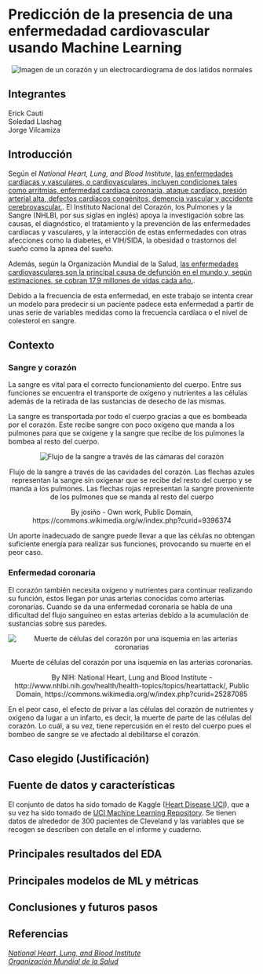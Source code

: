 # Predicción de la presencia de una enfermedadad cardiovascular usando Machine Learning

<p align="center">
    <img src="https://media.tenor.com/bpohKX264QoAAAAC/corazon-latiendo.gif" alt="Imagen de un corazón y un electrocardiograma de dos latidos normales" />
</p>

## Integrantes

Erick Cauti \
Soledad Llashag \
Jorge Vilcamiza

## Introducción

Según el *National Heart, Lung, and Blood Institute*, [las enfermedades cardíacas y vasculares, o cardiovasculares, incluyen condiciones tales como arritmias, enfermedad cardíaca coronaria, ataque cardíaco, presión arterial alta, defectos cardíacos congénitos, demencia vascular y accidente cerebrovascular.](https://www.nhlbi.nih.gov/science/heart-and-vascular-diseases). El Instituto Nacional del Corazón, los Pulmones y la Sangre (NHLBI, por sus siglas en inglés) apoya la investigación sobre las causas, el diagnóstico, el tratamiento y la prevención de las enfermedades cardíacas y vasculares, y la interacción de estas enfermedades con otras afecciones como la diabetes, el VIH/SIDA, la obesidad o trastornos del sueño como la apnea del sueño.

Además, según la Organización Mundial de la Salud, [las enfermedades cardiovasculares son la principal causa de defunción en el mundo y, según estimaciones, se cobran 17,9 millones de vidas cada año.](https://www.who.int/es/health-topics/cardiovascular-diseases#tab=tab_1).

Debido a la frecuencia de esta enfermedad, en este trabajo se intenta crear un modelo para predecir si un paciente padece esta enfermedad a partir de unas serie de variables medidas como la frecuencia cardíaca o el nivel de colesterol en sangre.

## Contexto 

### Sangre y corazón

La sangre es vital para el correcto funcionamiento del cuerpo. Entre sus funciones se encuentra el transporte de oxígeno y nutrientes a las células además de la retirada de las sustancias de desecho de las mismas.

La sangre es transportada por todo el cuerpo gracias a que es bombeada por el corazón. Este recibe sangre con poco oxígeno que manda a los pulmones para que se oxigene y la sangre que recibe de los pulmones la bombea al resto del cuerpo.

<p align="center">
  <img src="https://upload.wikimedia.org/wikipedia/commons/2/21/Latidos.gif" alt="Flujo de la sangre a través de las cámaras del corazón" />
  <p align="center">Flujo de la sangre a través de las cavidades del corazón. Las flechas azules representan la sangre sin oxigenar que se recibe del resto del cuerpo y se manda a los pulmones. Las flechas rojas representan la sangre proveniente de los pulmones que se manda al resto del cuerpo</p>
      
  <p align="center">By josiño - Own work, Public Domain, https://commons.wikimedia.org/w/index.php?curid=9396374</p>
</p>

Un aporte inadecuado de sangre puede llevar a que las células no obtengan suficiente energía para realizar sus funciones, provocando su muerte en el peor caso.


### Enfermedad coronaria

El corazón también necesita oxígeno y nutrientes para continuar realizando su función, estos llegan por unas arterias conocidas como arterias coronarias. Cuando se da una enfermedad coronaria se habla de una dificultad del flujo sanguíneo en estas arterias debido a la acumulación de sustancias sobre sus paredes.

<p align="center">
  <img src="https://www.venelogia.com/uploads/2011/ataque-cardiaco.jpg" alt="Muerte de células del corazón por una isquemia en las arterias coronarias">
  <p align="center">Muerte de células del corazón por una isquemia en las arterias coronarias.</p>
  
  <p align="center">By NIH: National Heart, Lung and Blood Institute - http://www.nhlbi.nih.gov/health/health-topics/topics/heartattack/, Public Domain, https://commons.wikimedia.org/w/index.php?curid=25287085</p>
</p>

En el peor caso, el efecto de privar a las células del corazón de nutrientes y oxígeno da lugar a un infarto, es decir, la muerte de parte de las células del corazón. Lo cuál, a su vez, tiene repercusión en el resto del cuerpo pues el bombeo de sangre se ve afectado al debilitarse el corazón.

## Caso elegido (Justificación)






## Fuente de datos y características

El conjunto de datos ha sido tomado de Kaggle ([Heart Disease UCI](https://www.kaggle.com/ronitf/heart-disease-uci)), que a su vez ha sido tomado de [UCI Machine Learning Repository](https://archive.ics.uci.edu/ml/datasets/Heart+Disease). Se tienen datos de alrededor de 300 pacientes de Cleveland y las variables que se recogen se describen con detalle en el informe y cuaderno.


## Principales resultados del EDA


## Principales modelos de ML y métricas


## Conclusiones y futuros pasos


## Referencias


[*National Heart, Lung, and Blood Institute*](https://www.nhlbi.nih.gov/science/heart-and-vascular-diseases) \
[*Organización Mundial de la Salud*](https://www.who.int/es/health-topics/cardiovascular-diseases#tab=tab_1)

